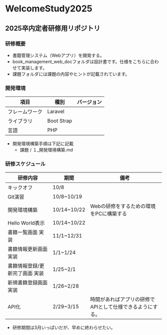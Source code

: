 # WelcomeStudy2025

## 2025卒内定者研修用リポジトリ

### 研修概要

- 書籍管理システム（Webアプリ）を開発する。
- book_management_web_docフォルダは設計書です。仕様をこちらに合わせて実装します。
- 課題フォルダには課題の内容やヒントが記載されています。

### 開発環境

| 項目 | 種別 | バージョン|
| --- | --- | --- |
|フレームワーク|Laravel||
|ライブラリ|Boot Strap||
|言語| PHP||

- 開発環境構築手順は下記に記載
  - 課題 / １_開発環境構築.md

### 研修スケジュール

| 研修内容 | 期間 | 備考|
| --- | --- | --- |
|キックオフ|10/8||
|Git演習|10/8~10/19||
|開発環境構築|10/14~10/22|Webの研修をするための環境をPCに構築する　|
|Hello World表示|10/14~10/22||
|書籍一覧画面 実装|11/1~12/31||
|書籍情報更新画面 実装|1/1~1/24||
|書籍情報登録/更新完了画面 実装|1/25~2/1||
|新規書籍登録画面 実装|1/26~2/28||
|API化|2/29~3/15| 時間があればアプリの研修でAPIとして仕様できるようにする。|

- 研修期間は3月いっぱいだが、早めに終わらせたい。
